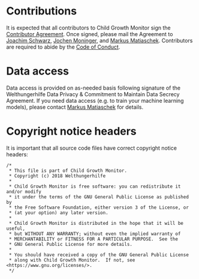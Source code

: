 # Contributions

It is expected that all contributors to Child Growth Monitor sign the [Contributor Agreement](CONTRIBUTOR_AGREEMENT.md). 
Once signed, please mail the Agreement to [Joachim Schwarz](mailto:Joachim.Schwarz@welthungerhilfe.de), 
[Jochen Moninger](mailto:Jochen.Moninger@welthungerhilfe.de), and [Markus Matiaschek](mailto:mmatiaschek@gmail.com). Contributors are required to abide by the [Code of Conduct](CODE_OF_CONDUCT.md).

# Data access

Data access is provided on as-needed basis following signature of the Welthungerhilfe Data Privacy & Commitment to
Maintain Data Secrecy Agreement. If you need data access (e.g. to train your machine learning models), 
please contact [Markus Matiaschek](mailto:mmatiaschek@gmail.com) for details.

# Copyright notice headers

It is important that all source code files have correct copyright notice headers:

    /*
     * This file is part of Child Growth Monitor.
     * Copyright (c) 2018 Welthungerhilfe
     *
     * Child Growth Monitor is free software: you can redistribute it and/or modify
     * it under the terms of the GNU General Public License as published by
     * the Free Software Foundation, either version 3 of the License, or
     * (at your option) any later version.
     *
     * Child Growth Monitor is distributed in the hope that it will be useful,
     * but WITHOUT ANY WARRANTY; without even the implied warranty of
     * MERCHANTABILITY or FITNESS FOR A PARTICULAR PURPOSE.  See the
     * GNU General Public License for more details.
     * 
     * You should have received a copy of the GNU General Public License
     * along with Child Growth Monitor.  If not, see <https://www.gnu.org/licenses/>.
     */
